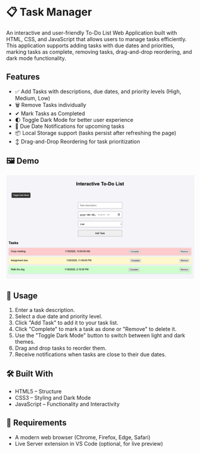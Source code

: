 # 📋 Task Manager

An interactive and user-friendly To-Do List Web Application built with HTML, CSS, and JavaScript that allows users to manage tasks efficiently. This application supports adding tasks with due dates and priorities, marking tasks as complete, removing tasks, drag-and-drop reordering, and dark mode functionality.

## Features

- ✅ Add Tasks with descriptions, due dates, and priority levels (High, Medium, Low)
- 🗑 Remove Tasks individually
- ✔ Mark Tasks as Completed
- 🌓 Toggle Dark Mode for better user experience
- 🔔 Due Date Notifications for upcoming tasks
- 📦 Local Storage support (tasks persist after refreshing the page)
- ↕ Drag-and-Drop Reordering for task prioritization

## 🖼 Demo

![Sample view of the Task Manager in action.](task-manager-screenshot.png)





## 🔧 Usage
1. Enter a task description.
2. Select a due date and priority level.
3. Click "Add Task" to add it to your task list.
4. Click "Complete" to mark a task as done or "Remove" to delete it.
5. Use the "Toggle Dark Mode" button to switch between light and dark themes.
6. Drag and drop tasks to reorder them.
7. Receive notifications when tasks are close to their due dates.
## 🛠 Built With
- HTML5 – Structure
- CSS3 – Styling and Dark Mode
- JavaScript – Functionality and Interactivity

## 🚀 Requirements


- A modern web browser (Chrome, Firefox, Edge, Safari)
- Live Server extension in VS Code (optional, for live preview)


